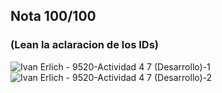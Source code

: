 ## Nota 100/100 

### (Lean la aclaracion de los IDs)


![Ivan Erlich - 9520-Actividad 4 7 (Desarrollo)-1](https://github.com/jporro/AnalisisDeLaInformacion/assets/103942784/10851674-f556-4141-ac13-6e27b7de79cc)
![Ivan Erlich - 9520-Actividad 4 7 (Desarrollo)-2](https://github.com/jporro/AnalisisDeLaInformacion/assets/103942784/05a5f9b5-2e8d-4479-ad1a-da8719f64f21)

